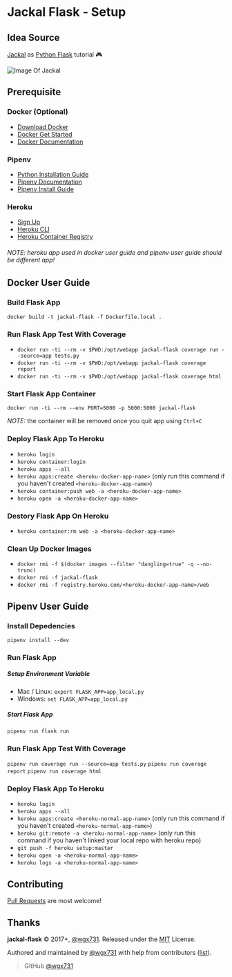 Jackal Flask - Setup
========================

## Idea Source

[Jackal](https://en.wikipedia.org/wiki/Jackal_(video_game)) as [Python Flask](http://flask.pocoo.org) tutorial :video_game:

![Image Of Jackal](https://upload.wikimedia.org/wikipedia/zh/7/70/Jackal.png)

## Prerequisite

### Docker (Optional)

* [Download Docker](https://www.docker.com/community-edition#/download)
* [Docker Get Started](https://docs.docker.com/get-started)
* [Docker Documentation](https://docs.docker.com)

### Pipenv

* [Python Installation Guide](http://docs.python-guide.org/en/latest/starting/installation)
* [Pipenv Documentation](https://pipenv.readthedocs.io/en/latest)
* [Pipenv Install Guide](https://pipenv.readthedocs.io/en/latest/basics.html#installing-pipenv)

### Heroku

* [Sign Up](https://www.heroku.com)
* [Heroku CLI](https://devcenter.heroku.com/articles/heroku-cli)
* [Heroku Container Registry](https://devcenter.heroku.com/articles/container-registry-and-runtime)

###### NOTE: heroku app used in docker user guide and pipenv user guide should be different app!

## Docker User Guide

### Build Flask App

`docker build -t jackal-flask -f Dockerfile.local .`

### Run Flask App Test With Coverage

* `docker run -ti --rm -v $PWD:/opt/webapp jackal-flask coverage run --source=app tests.py`
* `docker run -ti --rm -v $PWD:/opt/webapp jackal-flask coverage report`
* `docker run -ti --rm -v $PWD:/opt/webapp jackal-flask coverage html`

### Start Flask App Container

`docker run -ti --rm --env PORT=5000 -p 5000:5000 jackal-flask`

_NOTE:_ the container will be removed once you quit app using `Ctrl+C`

### Deploy Flask App To Heroku

* `heroku login`
* `heroku container:login`
* `heroku apps --all`
* `heroku apps:create <heroku-docker-app-name>` (only run this command if you haven't created `<heroku-docker-app-name>`)
* `heroku container:push web -a <heroku-docker-app-name>`
* `heroku open -a <heroku-docker-app-name>`

### Destory Flask App On Heroku

* `heroku container:rm web -a <heroku-docker-app-name>`

### Clean Up Docker Images

* `docker rmi -f $(docker images --filter "dangling=true" -q --no-trunc)`
* `docker rmi -f jackal-flask`
* `docker rmi -f registry.heroku.com/<heroku-docker-app-name>/web`

## Pipenv User Guide

### Install Depedencies

`pipenv install --dev`

### Run Flask App

##### Setup Environment Variable

* Mac / Linux: `export FLASK_APP=app_local.py`
* Windows: `set FLASK_APP=app_local.py`

##### Start Flask App

`pipenv run flask run`

###  Run Flask App Test With Coverage

`pipenv run coverage run --source=app tests.py`
`pipenv run coverage report`
`pipenv run coverage html`

### Deploy Flask App To Heroku

* `heroku login`
* `heroku apps --all`
* `heroku apps:create <heroku-normal-app-name>` (only run this command if you haven't created `<heroku-normal-app-name>`)
* `heroku git:remote -a <heroku-normal-app-name>` (only run this command if you haven't linked your local repo with heroku repo)
* `git push -f heroku setup:master`
* `heroku open -a <heroku-normal-app-name>`
* `heroku logs -a <heroku-normal-app-name>`

## Contributing

[Pull Requests](https://github.com/wgx731/jackal-flask/pulls) are most welcome!

## Thanks

**jackal-flask** © 2017+, [@wgx731]. Released under the [MIT](https://github.com/wgx731/jackal-flask/blob/master/LICENSE) License.

Authored and maintained by [@wgx731] with help from contributors ([list][contributors]).

> GitHub [@wgx731]

[@wgx731]: https://github.com/wgx731
[contributors]: https://github.com/wgx731/jackal-flask/contributors

